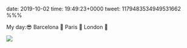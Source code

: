 date: 2019-10-02
time: 19:49:23+0000
tweet: 1179483534949531662
%%%

My day:😎 Barcelona 🚆 Paris 🚆 London 🥶

![](EF5eA0NXoAAXEPT.jpg)
